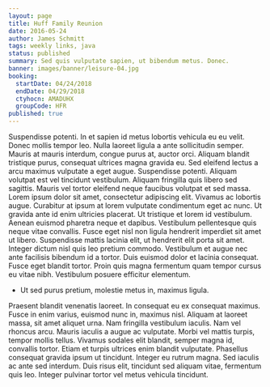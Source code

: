 ```yaml
---
layout: page
title: Huff Family Reunion
date: 2016-05-24
author: James Schmitt
tags: weekly links, java
status: published
summary: Sed quis vulputate sapien, ut bibendum metus. Donec.
banner: images/banner/leisure-04.jpg
booking:
  startDate: 04/24/2018
  endDate: 04/29/2018
  ctyhocn: AMADUHX
  groupCode: HFR
published: true
---
```

Suspendisse potenti. In et sapien id metus lobortis vehicula eu eu velit. Donec mollis tempor leo. Nulla laoreet ligula a ante sollicitudin semper. Mauris at mauris interdum, congue purus at, auctor orci. Aliquam blandit tristique purus, consequat ultrices magna gravida eu. Sed eleifend lectus a arcu maximus vulputate a eget augue. Suspendisse potenti. Aliquam volutpat est vel tincidunt vestibulum. Aliquam fringilla quis libero sed sagittis.
Mauris vel tortor eleifend neque faucibus volutpat et sed massa. Lorem ipsum dolor sit amet, consectetur adipiscing elit. Vivamus ac lobortis augue. Curabitur at ipsum at lorem vulputate condimentum eget ac nunc. Ut gravida ante id enim ultricies placerat. Ut tristique et lorem id vestibulum. Aenean euismod pharetra neque et dapibus. Vestibulum pellentesque quis neque vitae convallis. Fusce eget nisl non ligula hendrerit imperdiet sit amet ut libero. Suspendisse mattis lacinia elit, ut hendrerit elit porta sit amet. Integer dictum nisl quis leo pretium commodo. Vestibulum et augue nec ante facilisis bibendum id a tortor. Duis euismod dolor et lacinia consequat. Fusce eget blandit tortor. Proin quis magna fermentum quam tempor cursus eu vitae nibh. Vestibulum posuere efficitur elementum.

* Ut sed purus pretium, molestie metus in, maximus ligula.

Praesent blandit venenatis laoreet. In consequat eu ex consequat maximus. Fusce in enim varius, euismod nunc in, maximus nisl. Aliquam at laoreet massa, sit amet aliquet urna. Nam fringilla vestibulum iaculis. Nam vel rhoncus arcu. Mauris iaculis a augue ac vulputate. Morbi vel mattis turpis, tempor mollis tellus. Vivamus sodales elit blandit, semper magna id, convallis tortor. Etiam et turpis ultrices enim blandit vulputate. Phasellus consequat gravida ipsum ut tincidunt. Integer eu rutrum magna. Sed iaculis ac ante sed interdum. Duis risus elit, tincidunt sed aliquam vitae, fermentum quis leo. Integer pulvinar tortor vel metus vehicula tincidunt.
